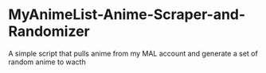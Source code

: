 # MyAnimeList-Anime-Scraper-and-Randomizer
A simple script that pulls anime from my MAL account and generate a set of random anime to wacth
